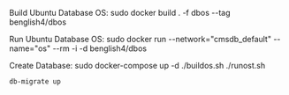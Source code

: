 Build Ubuntu Database OS:
  sudo docker build . -f dbos --tag benglish4/dbos

Run Ubuntu Database OS:
  sudo docker run --network="cmsdb_default" --name="os" --rm -i -d benglish4/dbos


Create Database:
	sudo docker-compose up -d
	./buildos.sh
	./runost.sh

	db-migrate up
